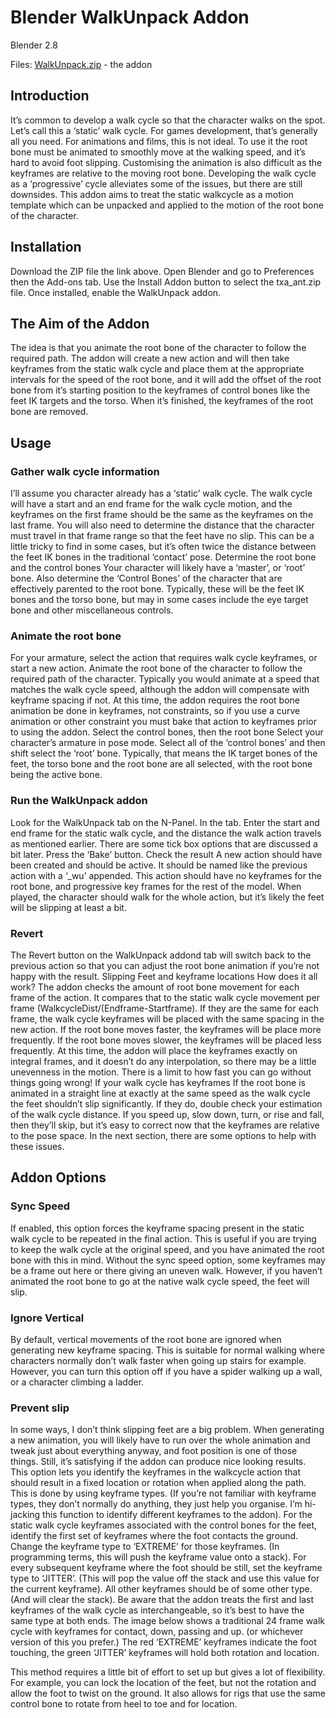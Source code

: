 # Blender WalkUnpack Addon

Blender 2.8

Files:
[WalkUnpack.zip](https://github.com/nerk987/WalkUnpack/releases/download/v0.1.0/WalkUnpack.zip) - the addon


## Introduction

It’s common to develop a walk cycle so that the character walks on the spot. Let’s call this a ‘static’ walk cycle. For games development, that’s generally all you need. For animations and films, this is not ideal. To use it the root bone must be animated to smoothly move at the walking speed, and it’s hard to avoid foot slipping. Customising the animation is also difficult as the keyframes are relative to the moving root bone.
Developing the walk cycle as a ‘progressive’ cycle alleviates some of the issues, but there are still downsides.
This addon aims to treat the static walkcycle as a motion template which can be unpacked and applied to the motion of the root bone of the character.

## Installation

Download the ZIP file the link above. Open Blender and go to Preferences then the Add-ons tab.
Use the Install Addon button to select the txa_ant.zip file. Once installed, enable the WalkUnpack addon.
## The Aim of the Addon
The idea is that you animate the root bone of the character to follow the required path. The addon will create a new action and will then take keyframes from the static walk cycle and place them at the appropriate intervals for the speed of the root bone, and it will add the offset of the root bone from it’s starting position to the keyframes of control bones like the feet IK targets and the torso. When it’s finished, the keyframes of the root bone are removed.

## Usage

### Gather walk cycle information
I’ll assume you character already has a ‘static’ walk cycle. The walk cycle will have a start and an end frame for the walk cycle motion, and the keyframes on the first frame should be the same as the keyframes on the last frame. You will also need to determine the distance that the character must travel in that frame range so that the feet have no slip. This can be a little tricky to find in some cases, but it’s often twice the distance between the feet IK bones in the traditional ‘contact’ pose.
Determine the root bone and the control bones
Your character will likely have a ‘master’, or ‘root’ bone. Also determine the ‘Control Bones’ of the character that are effectively parented to the root bone. Typically, these will be the feet IK bones and the torso bone, but may in some cases include the eye target bone and other miscellaneous controls. 
### Animate the root bone
For your armature, select the action that requires walk cycle keyframes, or start a new action. Animate the root bone of the character to follow the required path of the character. Typically you would animate at a speed that matches the walk cycle speed, although the addon will compensate with keyframe spacing if not. At this time, the addon requires the root bone animation be done in keyframes, not constraints, so if you use a curve animation or other constraint you must bake that action to keyframes prior to using the addon.
Select the control bones, then the root bone
Select your character’s armature in pose mode. Select all of the ‘control bones’ and then shift select the ‘root’ bone. Typically, that means the IK target bones of the feet, the torso bone and the root bone are all selected, with the root bone being the active bone.
### Run the WalkUnpack addon 
Look for the WalkUnpack tab on the N-Panel. In the tab. Enter the start and end frame for the static walk cycle, and the distance the walk action travels as mentioned earlier.
There are some tick box options that are discussed a bit later. Press the ‘Bake’ button.
Check the result
A new action should have been created and should be active. It should be named like the previous action with a ‘_wu’ appended. This action should have no keyframes for the root bone, and progressive key frames for the rest of the model. When played, the character should walk for the whole action, but it’s likely the feet will be slipping at least a bit.
### Revert
The Revert button on the WalkUnpack addond tab will switch back to the previous action so that you can adjust the root bone animation if you’re not happy with the result.
Slipping Feet and keyframe locations
How does it all work? The addon checks the amount of root bone movement for each frame of the action. It compares that to the static walk cycle movement per frame (WalkcycleDist/(Endframe-Startframe). If they are the same for each frame, the walk cycle keyframes will be placed with the same spacing in the new action. If the root bone moves faster, the keyframes will be place more frequently. If the root bone moves slower, the keyframes will be placed less frequently.
At this time, the addon will place the keyframes exactly on integral frames, and it doesn’t do any interpolation, so there may be a little unevenness in the motion. There is a limit to how fast you can go without things going wrong! If your walk cycle has keyframes
If the root bone is animated in a straight line at exactly at the same speed as the walk cycle the feet shouldn’t slip significantly. If they do, double check your estimation of the walk cycle distance. If you speed up, slow down, turn, or rise and fall, then they’ll skip, but it’s easy to correct now that the keyframes are relative to the pose space. In the next section, there are some options to help with these issues.
## Addon Options
### Sync Speed
If enabled, this option forces the keyframe spacing present in the static walk cycle to be repeated in the final action.
This is useful if you are trying to keep the walk cycle at the original speed, and you have animated the root bone with this in mind. Without the sync speed option, some keyframes may be a frame out here or there giving an uneven walk. However, if you haven’t animated the root bone to go at the native walk cycle speed, the feet will slip.
### Ignore Vertical
By default, vertical movements of the root bone are ignored when generating new keyframe spacing. This is suitable for normal walking where characters normally don’t walk faster when going up stairs for example. However, you can turn this option off if you have a spider walking up a wall, or a character climbing a ladder.
### Prevent slip
In some ways, I don’t think slipping feet are a big problem. When generating a new animation, you will likely have to run over the whole animation and tweak just about everything anyway, and foot position is one of those things. Still, it’s satisfying if the addon can produce nice looking results.
This option lets you identify the keyframes in the walkcycle action that should result in a fixed location or rotation when applied along the path. This is done by using keyframe types. (If you’re not familiar with keyframe types, they don’t normally do anything, they just help you organise. I’m hi-jacking this function to identify different keyframes to the addon).
For the static walk cycle keyframes associated with the control bones for the feet, identify the first set of keyframes where the foot contacts the ground. Change the keyframe type to ‘EXTREME’ for those keyframes. (In programming terms, this will push the keyframe value onto a stack). For every subsequent keyframe where the foot should be still, set the keyframe type to ‘JITTER’. (This will pop the value off the stack and use this value for the current keyframe). All other keyframes should be of some other type. (And will clear the stack). Be aware that the addon treats the first and last keyframes of the walk cycle as interchangeable, so it’s best to have the same type at both ends.
The image below shows a traditional 24 frame walk cycle with keyframes for contact, down, passing and up. (or whichever version of this you prefer.) The red ‘EXTREME’ keyframes indicate the foot touching, the green ‘JITTER’ keyframes will hold both rotation and location.

This method requires a little bit of effort to set up but gives a lot of flexibility. For example, you can lock the location of the feet, but not the rotation and allow the foot to twist on the ground. It also allows for rigs that use the same control bone to rotate from heel to toe and for location.
